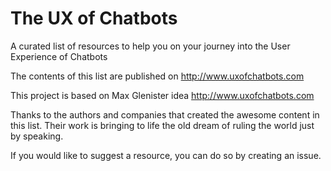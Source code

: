 # The UX of Chatbots

A curated list of resources to help you on your journey into the User Experience of Chatbots

The contents of this list are published on http://www.uxofchatbots.com

This project is based on Max Glenister idea http://www.uxofchatbots.com

Thanks to the authors and companies that created the awesome content in this list. Their work is bringing to life the old dream of ruling the world just by speaking.

If you would like to suggest a resource, you can do so by creating an issue.
